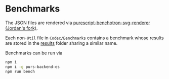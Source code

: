 # Benchmarks

The JSON files are rendered via [purescript-benchotron-svg-renderer (Jordan's fork)](https://github.com/jordanmartinez/purescript-benchotron-svg-renderer).

Each non-`Util` file in [`Codec/Benchmarks`](./Codec/Benchmarks/) contains a benchmark whose results are stored in the [results](./results) folder sharing a similar name.

Benchmarks can be run via

```sh
npm i
npm i -g purs-backend-es
npm run bench
```
